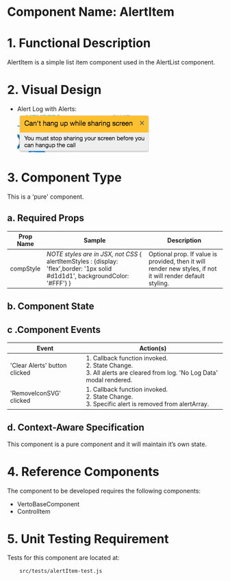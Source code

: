 # Component Name:  AlertItem   #
# 1. Functional Description #

AlertItem is a simple list item component used in the AlertList component.

# 2. Visual Design #

 - Alert Log with Alerts:<br>
![Alert Log](img/alertItem.png)

# 3. Component Type #

This is a ‘pure' component.

## a. Required Props ##

| Prop Name | Sample | Description |
| ------------ | ------------- | ------------- |
|compStyle |  _NOTE styles are in JSX, not CSS_ { alertItemStyles : {display: 'flex',border: '1px solid #d1d1d1', backgroundColor: '#FFF'} } | Optional prop. If value is provided, then it will render new styles, if not it will render default styling. |

## b. Component State ##

## c .Component Events ##

| Event | Action(s) |
| ------------ | ------------- |
| 'Clear Alerts' button clicked | 1. Callback function invoked.<br>2. State Change.<br>3. All alerts are cleared from log. 'No Log Data' modal rendered. |
| 'RemoveIconSVG' clicked | 1. Callback function invoked.<br>2. State Change.<br>3. Specific alert is removed from alertArray. |

## d. Context-Aware Specification ##

This component is a pure component and it will maintain it’s own state.

# 4. Reference Components #

The component to be developed requires the following components:

- VertoBaseComponent
- ControlItem

# 5. Unit Testing Requirement #
Tests for this component are located at:

        src/tests/alertItem-test.js
